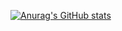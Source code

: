 [![Anurag's GitHub stats](https://github-readme-stats.vercel.app/api?username=CHCAT1320&count_private=true)](https://github.com/anuraghazra/github-readme-stats)
